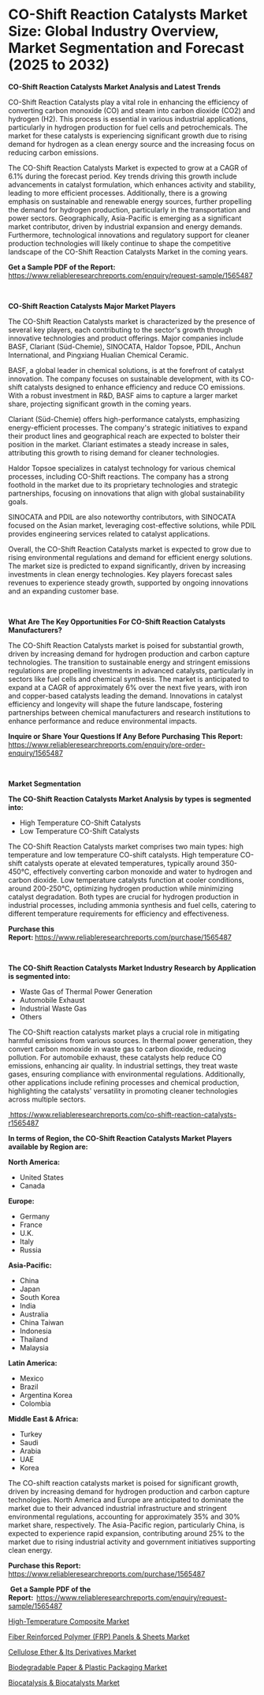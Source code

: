 <p><h1>CO-Shift Reaction Catalysts Market Size: Global Industry Overview, Market Segmentation and Forecast (2025 to 2032)</h1></p><p><strong>CO-Shift Reaction Catalysts Market Analysis and Latest Trends</strong></p>
<p><p>CO-Shift Reaction Catalysts play a vital role in enhancing the efficiency of converting carbon monoxide (CO) and steam into carbon dioxide (CO2) and hydrogen (H2). This process is essential in various industrial applications, particularly in hydrogen production for fuel cells and petrochemicals. The market for these catalysts is experiencing significant growth due to rising demand for hydrogen as a clean energy source and the increasing focus on reducing carbon emissions.</p><p>The CO-Shift Reaction Catalysts Market is expected to grow at a CAGR of 6.1% during the forecast period. Key trends driving this growth include advancements in catalyst formulation, which enhances activity and stability, leading to more efficient processes. Additionally, there is a growing emphasis on sustainable and renewable energy sources, further propelling the demand for hydrogen production, particularly in the transportation and power sectors. Geographically, Asia-Pacific is emerging as a significant market contributor, driven by industrial expansion and energy demands. Furthermore, technological innovations and regulatory support for cleaner production technologies will likely continue to shape the competitive landscape of the CO-Shift Reaction Catalysts Market in the coming years.</p></p>
<p><strong>Get a Sample PDF of the Report:&nbsp;</strong> <a href="https://www.reliableresearchreports.com/enquiry/request-sample/1565487?utm_campaign=33&utm_medium=2&utm_source=Github&utm_content=ia&utm_term=02042025&utm_id=co-shift-reaction-catalysts">https://www.reliableresearchreports.com/enquiry/request-sample/1565487</a></p>
<p>&nbsp;</p>
<p><strong>CO-Shift Reaction Catalysts Major Market Players</strong></p>
<p><p>The CO-Shift Reaction Catalysts market is characterized by the presence of several key players, each contributing to the sector's growth through innovative technologies and product offerings. Major companies include BASF, Clariant (Süd-Chemie), SINOCATA, Haldor Topsoe, PDIL, Anchun International, and Pingxiang Hualian Chemical Ceramic.</p><p>BASF, a global leader in chemical solutions, is at the forefront of catalyst innovation. The company focuses on sustainable development, with its CO-shift catalysts designed to enhance efficiency and reduce CO emissions. With a robust investment in R&D, BASF aims to capture a larger market share, projecting significant growth in the coming years.</p><p>Clariant (Süd-Chemie) offers high-performance catalysts, emphasizing energy-efficient processes. The company's strategic initiatives to expand their product lines and geographical reach are expected to bolster their position in the market. Clariant estimates a steady increase in sales, attributing this growth to rising demand for cleaner technologies.</p><p>Haldor Topsoe specializes in catalyst technology for various chemical processes, including CO-Shift reactions. The company has a strong foothold in the market due to its proprietary technologies and strategic partnerships, focusing on innovations that align with global sustainability goals.</p><p>SINOCATA and PDIL are also noteworthy contributors, with SINOCATA focused on the Asian market, leveraging cost-effective solutions, while PDIL provides engineering services related to catalyst applications.</p><p>Overall, the CO-Shift Reaction Catalysts market is expected to grow due to rising environmental regulations and demand for efficient energy solutions. The market size is predicted to expand significantly, driven by increasing investments in clean energy technologies. Key players forecast sales revenues to experience steady growth, supported by ongoing innovations and an expanding customer base.</p></p>
<p>&nbsp;</p>
<p><strong>What Are The Key Opportunities For CO-Shift Reaction Catalysts Manufacturers?</strong></p>
<p><p>The CO-Shift Reaction Catalysts market is poised for substantial growth, driven by increasing demand for hydrogen production and carbon capture technologies. The transition to sustainable energy and stringent emissions regulations are propelling investments in advanced catalysts, particularly in sectors like fuel cells and chemical synthesis. The market is anticipated to expand at a CAGR of approximately 6% over the next five years, with iron and copper-based catalysts leading the demand. Innovations in catalyst efficiency and longevity will shape the future landscape, fostering partnerships between chemical manufacturers and research institutions to enhance performance and reduce environmental impacts.</p></p>
<p><strong>Inquire or Share Your Questions If Any Before Purchasing This Report:</strong> <a href="https://www.reliableresearchreports.com/enquiry/pre-order-enquiry/1565487?utm_campaign=33&utm_medium=2&utm_source=Github&utm_content=ia&utm_term=02042025&utm_id=co-shift-reaction-catalysts">https://www.reliableresearchreports.com/enquiry/pre-order-enquiry/1565487</a></p>
<p>&nbsp;</p>
<p><strong>Market Segmentation</strong></p>
<p><strong>The CO-Shift Reaction Catalysts Market Analysis by types is segmented into:</strong></p>
<p><ul><li>High Temperature CO-Shift Catalysts</li><li>Low Temperature CO-Shift Catalysts</li></ul></p>
<p><p>The CO-Shift Reaction Catalysts market comprises two main types: high temperature and low temperature CO-shift catalysts. High temperature CO-shift catalysts operate at elevated temperatures, typically around 350-450°C, effectively converting carbon monoxide and water to hydrogen and carbon dioxide. Low temperature catalysts function at cooler conditions, around 200-250°C, optimizing hydrogen production while minimizing catalyst degradation. Both types are crucial for hydrogen production in industrial processes, including ammonia synthesis and fuel cells, catering to different temperature requirements for efficiency and effectiveness.</p></p>
<p><strong>Purchase this Report:&nbsp;</strong><a href="https://www.reliableresearchreports.com/purchase/1565487?utm_campaign=33&utm_medium=2&utm_source=Github&utm_content=ia&utm_term=02042025&utm_id=co-shift-reaction-catalysts">https://www.reliableresearchreports.com/purchase/1565487</a></p>
<p>&nbsp;</p>
<p><strong>The CO-Shift Reaction Catalysts Market Industry Research by Application is segmented into:</strong></p>
<p><ul><li>Waste Gas of Thermal Power Generation</li><li>Automobile Exhaust</li><li>Industrial Waste Gas</li><li>Others</li></ul></p>
<p><p>The CO-Shift reaction catalysts market plays a crucial role in mitigating harmful emissions from various sources. In thermal power generation, they convert carbon monoxide in waste gas to carbon dioxide, reducing pollution. For automobile exhaust, these catalysts help reduce CO emissions, enhancing air quality. In industrial settings, they treat waste gases, ensuring compliance with environmental regulations. Additionally, other applications include refining processes and chemical production, highlighting the catalysts' versatility in promoting cleaner technologies across multiple sectors.</p></p>
<p><a href="https://www.reliableresearchreports.com/co-shift-reaction-catalysts-r1565487?utm_campaign=33&utm_medium=2&utm_source=Github&utm_content=ia&utm_term=02042025&utm_id=co-shift-reaction-catalysts">&nbsp;https://www.reliableresearchreports.com/co-shift-reaction-catalysts-r1565487</a></p>
<p><strong>In terms of Region, the CO-Shift Reaction Catalysts Market Players available by Region are:</strong></p>
<p>
    <p> <strong> North America: </strong>
        <ul>
            <li>United States</li>
            <li>Canada</li>
        </ul>
        </p> 
    <p> <strong> Europe: </strong>
        <ul>
            <li>Germany</li>
            <li>France</li>
            <li>U.K.</li>
            <li>Italy</li>
            <li>Russia</li>
        </ul>
        </p> 
    <p> <strong> Asia-Pacific: </strong>
        <ul>
            <li>China</li>
            <li>Japan</li>
            <li>South Korea</li>
            <li>India</li>
            <li>Australia</li>
            <li>China Taiwan</li>
            <li>Indonesia</li>
            <li>Thailand</li>
            <li>Malaysia</li>
        </ul>
        </p> 
    <p> <strong> Latin America: </strong>
        <ul>
            <li>Mexico</li>
            <li>Brazil</li>
            <li>Argentina Korea</li>
            <li>Colombia</li>
        </ul>
        </p> 
    <p> <strong> Middle East & Africa: </strong>
        <ul>
            <li>Turkey</li>
            <li>Saudi</li>
            <li>Arabia</li>
            <li>UAE</li>
            <li>Korea</li>
        </ul>
    </p>
    </p>
<p><p>The CO-shift reaction catalysts market is poised for significant growth, driven by increasing demand for hydrogen production and carbon capture technologies. North America and Europe are anticipated to dominate the market due to their advanced industrial infrastructure and stringent environmental regulations, accounting for approximately 35% and 30% market share, respectively. The Asia-Pacific region, particularly China, is expected to experience rapid expansion, contributing around 25% to the market due to rising industrial activity and government initiatives supporting clean energy.</p></p>
<p><strong>Purchase this Report: </strong><a href="https://www.reliableresearchreports.com/purchase/1565487?utm_campaign=33&utm_medium=2&utm_source=Github&utm_content=ia&utm_term=02042025&utm_id=co-shift-reaction-catalysts">https://www.reliableresearchreports.com/purchase/1565487</a></p>
<p>&nbsp;<strong>Get a Sample PDF of the Report:&nbsp;&nbsp;</strong><a href="https://www.reliableresearchreports.com/enquiry/request-sample/1565487?utm_campaign=33&utm_medium=2&utm_source=Github&utm_content=ia&utm_term=02042025&utm_id=co-shift-reaction-catalysts">https://www.reliableresearchreports.com/enquiry/request-sample/1565487</a></p>
<p><strong></strong></p>
<p><p><a href="https://github.com/stohllaackdw/Market-Research-Report-List-1/blob/main/high-temperature-composite-market.md?utm_campaign=33&utm_medium=2&utm_source=Github&utm_content=ia&utm_term=02042025&utm_id=co-shift-reaction-catalysts">High-Temperature Composite Market</a></p><p><a href="https://github.com/fabinbuddygc/Market-Research-Report-List-1/blob/main/fiber-reinforced-polymer-frp-panels-sheets-market.md?utm_campaign=33&utm_medium=2&utm_source=Github&utm_content=ia&utm_term=02042025&utm_id=co-shift-reaction-catalysts">Fiber Reinforced Polymer (FRP) Panels & Sheets Market</a></p><p><a href="https://github.com/ridchycarlas/Market-Research-Report-List-1/blob/main/cellulose-ether-its-derivatives-market.md?utm_campaign=33&utm_medium=2&utm_source=Github&utm_content=ia&utm_term=02042025&utm_id=co-shift-reaction-catalysts">Cellulose Ether & Its Derivatives Market</a></p><p><a href="https://github.com/catlowdarcys/Market-Research-Report-List-1/blob/main/biodegradable-paper-plastic-packaging-market.md?utm_campaign=33&utm_medium=2&utm_source=Github&utm_content=ia&utm_term=02042025&utm_id=co-shift-reaction-catalysts">Biodegradable Paper & Plastic Packaging Market</a></p><p><a href="https://github.com/bramsklizas/Market-Research-Report-List-1/blob/main/biocatalysis-biocatalysts-market.md?utm_campaign=33&utm_medium=2&utm_source=Github&utm_content=ia&utm_term=02042025&utm_id=co-shift-reaction-catalysts">Biocatalysis & Biocatalysts Market</a></p></p>